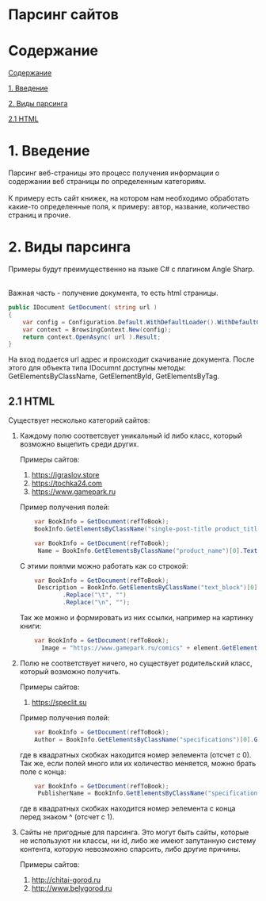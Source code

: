 # Парсинг сайтов

# Содержание
[Содержание](#содержание)

[1. Введение](#1-введение)

[2. Виды парсинга](#2-виды-парсинга)  

[2.1 HTML](#21-html)  


# 1. Введение

Парсинг веб-страницы это процесс получения информации о содержании веб страницы по определенным категориям.  <br>
<br>
К примеру есть сайт книжек, на котором нам необходимо обработать какие-то определенные поля, к примеру: автор, название, количество страниц и прочие.

# 2. Виды парсинга
Примеры будут преимущественно на языке C# с плагином Angle Sharp.

<br>
Важная часть - получение документа, то есть html страницы.


```C#
public IDocument GetDocument( string url )
{
    var config = Configuration.Default.WithDefaultLoader().WithDefaultCookies();
    var context = BrowsingContext.New(config);
    return context.OpenAsync( url ).Result;
}
```
На вход подается url адрес и происходит скачивание документа. После этого для объекта типа IDocumnt доступны методы: GetElementsByClassName, GetElementById, GetElementsByTag.


## 2.1 HTML
Существует несколько категорий сайтов:

1. Каждому полю соответсвует уникальный id либо класс, который возможно выцепить среди других.

    Примеры сайтов: <br>
    
    1. https://igraslov.store
    2. https://tochka24.com
    3. https://www.gamepark.ru
     
    Пример получения полей:
    
    ```C#
        var BookInfo = GetDocument(refToBook);
        BookInfo.GetElementsByClassName("single-post-title product_title entry-title")[0].TextContent;
    ```
    
    ```C#
        var BookInfo = GetDocument(refToBook);
         Name = BookInfo.GetElementsByClassName("product_name")[0].TextContent;
    ```
    
    С этими поялми можно работать как со строкой:
    ```C#
        var BookInfo = GetDocument(refToBook);
         Description = BookInfo.GetElementsByClassName("text_block")[0].TextContent
                .Replace("\t", "")
                .Replace("\n", "");
    ```
    
    Так же можно и формировать из них ссылки, например на картинку книги:
    ```C#
        var BookInfo = GetDocument(refToBook);
          Image = "https://www.gamepark.ru/comics" + element.GetElementsByClassName("img")[0].GetElementsByTagName("img")[0].Attributes["src"].Value;
    ```
2. Полю не соответствует ничего, но существует родительский класс, который возможно получить.

    Примеры сайтов: <br>
    
    1. https://speclit.su
    
    
    Пример получения полей:
    
    ```C#
        var BookInfo = GetDocument(refToBook);
        Author = BookInfo.GetElementsByClassName("specifications")[0].GetElementsByClassName("item")[3].GetElementsByClassName("val")[0].TextContent;
    ```
    где в квадратных скобках находится номер эелемента (отсчет с 0).
    Так же, если полей много или их количество меняется, можно брать поле с конца:

    ```C#
        var BookInfo = GetDocument(refToBook);
         PublisherName = BookInfo.GetElementsByClassName("specifications")[0].GetElementsByClassName("item")[^4].GetElementsByClassName("val")[0].TextContent;
    ```
    где в квадратных скобках находится номер эелемента с конца перед знаком ^ (отсчет с 1).
3. Сайты не пригодные для парсинга. Это могут быть сайты, которые не используют ни классы, ни id, либо же имеют запутанную систему контента, которую невозможно спарсить, либо другие причины.

    Примеры сайтов: <br>

    1. http://chitai-gorod.ru
    2. http://www.belygorod.ru
